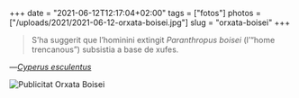 +++
date = "2021-06-12T12:17:04+02:00"
tags = ["fotos"]
photos = ["/uploads/2021/2021-06-12-orxata-boisei.jpg"]
slug = "orxata-boisei"
+++

> S’ha suggerit que l’hominini extingit *Paranthropus boisei* (l’“home trencanous”) subsistia a base de xufes.

—[*Cyperus esculentus*](https://en.wikipedia.org/wiki/Cyperus_esculentus)

<img alt="Publicitat Orxata Boisei" src="/uploads/2021/2021-06-12-orxata-boisei.jpg">
